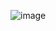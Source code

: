 ![image](https://user-images.githubusercontent.com/37501487/205473201-c27d80fd-2675-4f59-aa0b-908769b99463.png)

